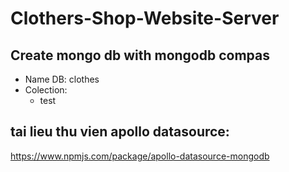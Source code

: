 # Clothers-Shop-Website-Server

## Create mongo db with mongodb compas
 - Name DB: clothes
 - Colection:
    + test
## tai lieu thu vien apollo datasource: 
https://www.npmjs.com/package/apollo-datasource-mongodb
